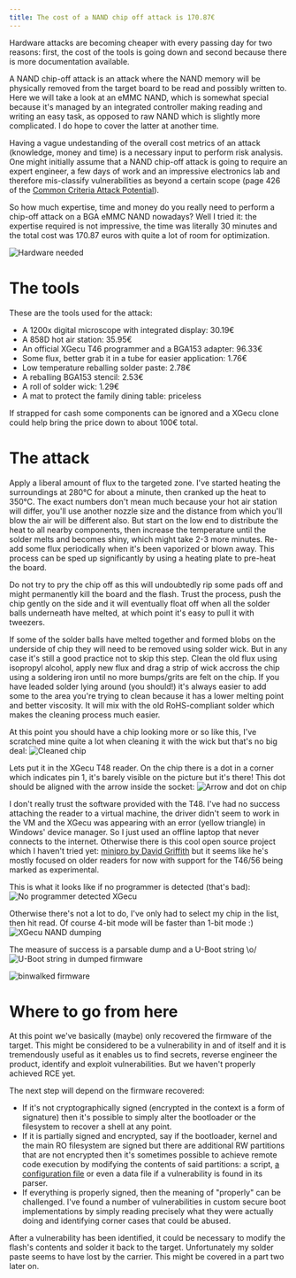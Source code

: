 ```yaml
---
title: The cost of a NAND chip off attack is 170.87€
---
```


Hardware attacks are becoming cheaper with every passing day for two reasons: first, the cost of the tools is going down and second because there is more documentation available.

A NAND chip-off attack is an attack where the NAND memory will be physically removed from the target board to be read and possibly written to. Here we will take a look at an eMMC NAND, which is somewhat special because it's managed by an integrated controller making reading and writing an easy task, as opposed to raw NAND which is slightly more complicated. I do hope to cover the latter at another time.

Having a vague undestanding of the overall cost metrics of an attack (knowledge, money and time) is a necessary input to perform risk analysis. One might initially assume that a NAND chip-off attack is going to require an expert engineer, a few days of work and an impressive electronics lab and therefore mis-classify vulnerabilities as beyond a certain scope (page 426 of the [Common Criteria Attack Potential](https://www.commoncriteriaportal.org/files/ccfiles/CEMV3.1R5.pdf)).

So how much expertise, time and money do you really need to perform a chip-off attack on a BGA eMMC NAND nowadays? Well I tried it: the expertise required is not impressive, the time was literally 30 minutes and the total cost was 170.87 euros with quite a lot of room for optimization.

![Hardware needed](./nand_chip_off/matos.jpg)

The tools
=========

These are the tools used for the attack:

* A 1200x digital microscope with integrated display: 30.19€
* A 858D hot air station: 35.95€
* An official XGecu T46 programmer and a BGA153 adapter: 96.33€
* Some flux, better grab it in a tube for easier application: 1.76€
* Low temperature reballing solder paste: 2.78€
* A reballing BGA153 stencil: 2.53€
* A roll of solder wick: 1.29€
* A mat to protect the family dining table: priceless

If strapped for cash some components can be ignored and a XGecu clone could help bring the price down to about 100€ total.

The attack
==========

Apply a liberal amount of flux to the targeted zone. I've started heating the surroundings at 280°C for about a minute, then cranked up the heat to 350°C. The exact numbers don't mean much because your hot air station will differ, you'll use another nozzle size and the distance from which you'll blow the air will be different also. But start on the low end to distribute the heat to all nearby components, then increase the temperature until the solder melts and becomes shiny, which might take 2-3 more minutes. Re-add some flux periodically when it's been vaporized or blown away. This process can be sped up significantly by using a heating plate to pre-heat the board.

Do not try to pry the chip off as this will undoubtedly rip some pads off and might permanently kill the board and the flash. Trust the process, push the chip gently on the side and it will eventually float off when all the solder balls underneath have melted, at which point it's easy to pull it with tweezers.

If some of the solder balls have melted together and formed blobs on the underside of chip they will need to be removed using solder wick. But in any case it's still a good practice not to skip this step. Clean the old flux using isopropyl alcohol, apply new flux and drag a strip of wick accross the chip using a soldering iron until no more bumps/grits are felt on the chip. If you have leaded solder lying around (you should!) it's always easier to add some to the area you're trying to clean because it has a lower melting point and better viscosity. It will mix with the old RoHS-compliant solder which makes the cleaning process much easier.

At this point you should have a chip looking more or so like this, I've scratched mine quite a lot when cleaning it with the wick but that's no big deal:
![Cleaned chip](./nand_chip_off/cleaned_chip.JPG)

Lets put it in the XGecu T48 reader. On the chip there is a dot in a corner which indicates pin 1, it's barely visible on the picture but it's there! This dot should be aligned with the arrow inside the socket:
![Arrow and dot on chip](./nand_chip_off/arrow_dot.jpg)

I don't really trust the software provided with the T48. I've had no success attaching the reader to a virtual machine, the driver didn't seem to work in the VM and the XGecu was appearing with an error (yellow triangle) in Windows' device manager. So I just used an offline laptop that never connects to the internet. Otherwise there is this cool open source project which I haven't tried yet: [minipro by David Griffith](https://gitlab.com/DavidGriffith/minipro) but it seems like he's mostly focused on older readers for now with support for the T46/56 being marked as experimental.

This is what it looks like if no programmer is detected (that's bad):
![No programmer detected XGecu](./nand_chip_off/no_programmer_detected.png)

Otherwise there's not a lot to do, I've only had to select my chip in the list, then hit read. Of course 4-bit mode will be faster than 1-bit mode :)
![XGecu NAND dumping](./nand_chip_off/dump.jpg)

The measure of success is a parsable dump and a U-Boot string \o/
![U-Boot string in dumped firmware](./nand_chip_off/u-boot.png)

![binwalked firmware](./nand_chip_off/binwalk.png)

Where to go from here
=====================

At this point we've basically (maybe) only recovered the firmware of the target. This might be considered to be a vulnerability in and of itself and it is tremendously useful as it enables us to find secrets, reverse engineer the product, identify and exploit vulnerabilities. But we haven't properly achieved RCE yet.

The next step will depend on the firmware recovered:

* If it's not cryptographically signed (encrypted in the context is a form of signature) then it's possible to simply alter the bootloader or the filesystem to recover a shell at any point.
* If it is partially signed and encrypted, say if the bootloader, kernel and the main RO filesystem are signed but there are additional RW partitions that are not encrypted then it's sometimes possible to achieve remote code execution by modifying the contents of said partitions: a script, [a configuration file](https://www.rsyslog.com/doc/configuration/modules/omprog.html) or even a data file if a vulnerability is found in its parser.
* If everything is properly signed, then the meaning of "properly" can be challenged. I've found a number of vulnerabilities in custom secure boot implementations by simply reading precisely what they were actually doing and identifying corner cases that could be abused.

After a vulnerability has been identified, it could be necessary to modify the flash's contents and solder it back to the target. Unfortunately my solder paste seems to have lost by the carrier. This might be covered in a part two later on.
